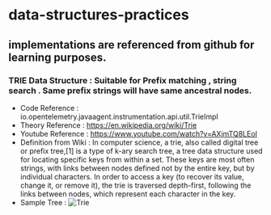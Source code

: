 # data-structures-practices

## implementations are referenced from github for learning purposes.

### TRIE Data Structure : Suitable for Prefix matching , string search . Same prefix strings will have same ancestral nodes.
* Code Reference : io.opentelemetry.javaagent.instrumentation.api.util.TrieImpl
* Theory Reference : https://en.wikipedia.org/wiki/Trie
* Youtube Reference : https://www.youtube.com/watch?v=AXjmTQ8LEoI
* Definition from Wiki : In computer science, a trie, also called digital tree or prefix tree,[1] is a type of k-ary search tree, a tree data structure used for locating specific keys from within a set. 
  These keys are most often strings, with links between nodes defined not by the entire key, but by individual characters. In order to access a key (to recover its value, change it, or remove it), 
  the trie is traversed depth-first, following the links between nodes, which represent each character in the key.
* Sample Tree :
![Trie](../data-structures-practices/src/main/resources/trie.png)